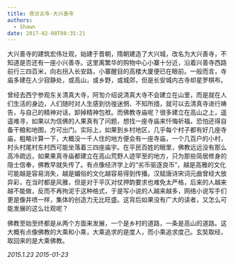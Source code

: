 ```yaml
---
title: 夜访古寺·大兴善寺
authors:
  - Shawn
date: 2017-02-08T08:35:21
---
```


大兴善寺的建筑宏伟壮观，始建于晋朝，隋朝建造了大兴城，改名为大兴善寺，不知道是否还有一座小兴善寺。这里离繁华的购物中心小寨十分近，沿着兴善寺西路前行三四百米，向右拐入长安路，小寨醒目的高楼大厦便已在眼前。一般而言，寺庙多建在人少寂静处，或高山，或乡野，或城郊，但是长安城内古寺却星罗棋布。
<!-- more -->
曾经去西宁参观东关清真大寺，阿訇介绍说清真大寺不会建立在山里，而是就在人们生活的身边，人们随时对人生感到彷徨迷惘、不知所措，就可以去清真寺进行祷告，与自己的精神对话，卸掉精神包袱。而佛教寺庙呢？很多建立在高山之上，遥遥难寻，如果以为信佛的人果真有了问题，想找一座寺庙来忏悔祈福，恐怕还得自备干粮和地图，方可出门。实际上，如果到乡村地区，几乎每个村子都有好几座寺庙，粗略计算一下，大概没一千人住的地方便会有一座寺庙，一个几百户的小村，村头村尾村东村西可能坐落着三四座庙宇。在平民百姓的眼里，佛教远远没有那么高冷疏远，如果果真寺庙都建立在高山荒野人迹罕至的地方，只为那些简居修身的隐士信奉，佛教早就失传了。有点像经济学上的“劣币驱逐良币”，越是高雅的文化可能越是容易消失，越是媚俗的文化越容易得到传播。汉赋唐诗宋词元曲曾经大放异彩，在当时都是风雅，但是对于平仄对仗押韵要求也难免太严格，后来的人越来越不能做，反而不再拘泥于这种格式，于是写小说的人越来越多，网络小说写手们更是像井喷一样，集体的创造力无比旺盛。这背后如果没有广大的读者，又怎么可能发展的这么壮观呢？

佛教至始至终都是从两个方面来发展，一个是乡村的道路，一条是高山的道路。这大概有点像佛教的大乘和小乘，大乘追求的是度人，而小乘追求度己。玄奘取经，取回来的是大乘佛教。

*2015.1.23*
*2015-01-23*